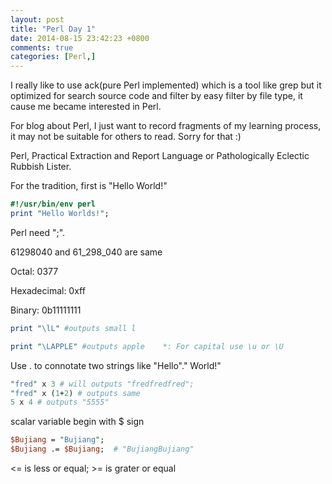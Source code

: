```yaml
---
layout: post
title: "Perl Day 1"
date: 2014-08-15 23:42:23 +0800
comments: true
categories: [Perl,]
---
```

I really like to use ack(pure Perl implemented)  which is a tool like grep but it optimized for search source code and filter by easy filter by file type, it cause me became interested in Perl. 

For blog about Perl, I just want to record fragments of my learning process, it may not be suitable for others to read. Sorry for that :)

Perl, Practical Extraction and Report Language or Pathologically Eclectic Rubbish Lister.

For the tradition, first is "Hello World!"
``` perl
#!/usr/bin/env perl
print "Hello Worlds!";
```
Perl need ";". 

61298040 and 61_298_040 are same

Octal: 0377

Hexadecimal: 0xff

Binary: 0b11111111    
``` perl
print "\lL" #outputs small l

print "\LAPPLE" #outputs apple    *: For capital use \u or \U
```
Use . to connotate two strings like "Hello"." World!"
``` perl
"fred" x 3 # will outputs "fredfredfred"; 
"fred" x (1+2) # outputs same
5 x 4 # outputs "5555"
```
scalar variable begin with $ sign
``` perl
$Bujiang = "Bujiang";
$Bujiang .= $Bujiang;  # "BujiangBujiang"
```
<= is less or equal; >= is grater or equal
